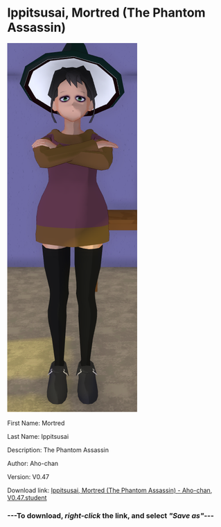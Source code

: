 # Ippitsusai, Mortred (The Phantom Assassin)

<img src="https://raw.githubusercontent.com/Arbiter1223/Daigaku-Gurashi-Custom-Students/master/Students/Files/Ippitsusai%2C%20Mortred%20(The%20Phantom%20Assassin).png" title="Ippitsusai, Mortred (The Phantom Assassin) - Aho-chan, V0.47">

First Name: Mortred

Last Name: Ippitsusai

Description: The Phantom Assassin

Author: Aho-chan

Version: V0.47

Download link: <a href="https://raw.githubusercontent.com/Arbiter1223/Daigaku-Gurashi-Custom-Students/master/Students/Files/Ippitsusai%2C%20Mortred%20(The%20Phantom%20Assassin)%20-%20Aho-chan%2C%20V0.47.student">Ippitsusai, Mortred (The Phantom Assassin) - Aho-chan, V0.47.student</a>

### ---**To download, _right-click_ the link, and select _"Save as"_**---

